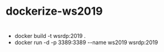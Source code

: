 # dockerize-ws2019
#
- docker build -t wsrdp:2019 .
- docker run -d -p 3389:3389 --name ws2019 wsrdp:2019
